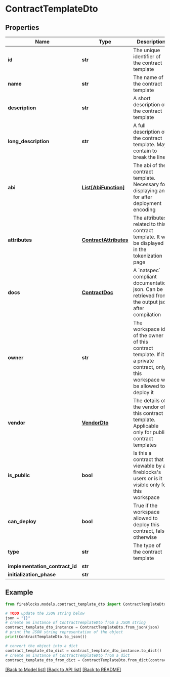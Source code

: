 # ContractTemplateDto


## Properties

Name | Type | Description | Notes
------------ | ------------- | ------------- | -------------
**id** | **str** | The unique identifier of the contract template | 
**name** | **str** | The name of the contract template | 
**description** | **str** | A short description of the contract template | 
**long_description** | **str** | A full description of the contract template. May contain   to break the lines | [optional] 
**abi** | [**List[AbiFunction]**](AbiFunction.md) | The abi of the contract template. Necessary for displaying and for after deployment encoding | 
**attributes** | [**ContractAttributes**](ContractAttributes.md) | The attributes related to this contract template. It will be displayed in the tokenization page | [optional] 
**docs** | [**ContractDoc**](ContractDoc.md) | A &#x60;natspec&#x60; compliant documentation json. Can be retrieved from the output json after compilation | [optional] 
**owner** | **str** | The workspace id of the owner of this contract template. If it&#39;s a private contract, only this workspace will be allowed to deploy it | [optional] 
**vendor** | [**VendorDto**](VendorDto.md) | The details of the vendor of this contract template. Applicable only for public contract templates | [optional] 
**is_public** | **bool** | Is this a contract that is viewable by all fireblocks&#39;s users or is it visible only for this workspace | 
**can_deploy** | **bool** | True if the workspace allowed to deploy this contract, false otherwise | [optional] 
**type** | **str** | The type of the contract template | [optional] 
**implementation_contract_id** | **str** |  | [optional] 
**initialization_phase** | **str** |  | 

## Example

```python
from fireblocks.models.contract_template_dto import ContractTemplateDto

# TODO update the JSON string below
json = "{}"
# create an instance of ContractTemplateDto from a JSON string
contract_template_dto_instance = ContractTemplateDto.from_json(json)
# print the JSON string representation of the object
print(ContractTemplateDto.to_json())

# convert the object into a dict
contract_template_dto_dict = contract_template_dto_instance.to_dict()
# create an instance of ContractTemplateDto from a dict
contract_template_dto_from_dict = ContractTemplateDto.from_dict(contract_template_dto_dict)
```
[[Back to Model list]](../README.md#documentation-for-models) [[Back to API list]](../README.md#documentation-for-api-endpoints) [[Back to README]](../README.md)


